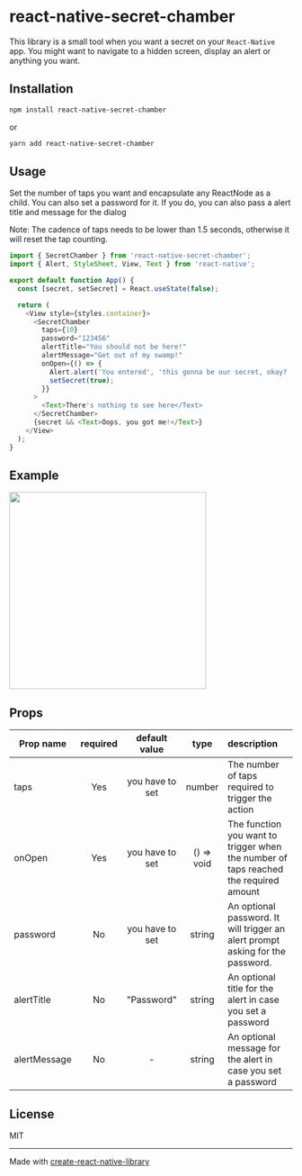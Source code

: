# react-native-secret-chamber

This library is a small tool when you want a secret on your `React-Native` app. You might want to navigate to a hidden screen, display an alert or anything you want.

## Installation

```sh
npm install react-native-secret-chamber
```
or
```sh
yarn add react-native-secret-chamber
```

## Usage

Set the number of taps you want and encapsulate any ReactNode as a child. You can also set a password for it. If you do, you can also pass a alert title and message for the dialog

Note: The cadence of taps needs to be lower than 1.5 seconds, otherwise it will reset the tap counting.

```js
import { SecretChamber } from 'react-native-secret-chamber';
import { Alert, StyleSheet, View, Text } from 'react-native';

export default function App() {
  const [secret, setSecret] = React.useState(false);

  return (
    <View style={styles.container}>
      <SecretChamber
        taps={10}
        password="123456"
        alertTitle="You should not be here!"
        alertMessage="Get out of my swamp!"
        onOpen={() => {
          Alert.alert('You entered', 'this gonna be our secret, okay? :)');
          setSecret(true);
        }}
      >
        <Text>There's nothing to see here</Text>
      </SecretChamber>
      {secret && <Text>Oops, you got me!</Text>}
    </View>
  );
}

```

## Example

<img src="https://github.com/rafaelbpa/react-native-secret-chamber/assets/5288896/d6440f13-2a32-4225-8c63-80be562c9332" width="350" />


## Props
| Prop name     | required      | default value   | type           | description |
| ------------- |:-------------:| :-------------: | :---:          | :------------- |
| taps          | Yes           | you have to set |  number        | The number of taps required to trigger the action |
| onOpen        | Yes           | you have to set |  () => void    | The function you want to trigger when the number of taps reached the required amount |
| password      | No            | you have to set |  string        | An optional password. It will trigger an alert prompt asking for the password. |
| alertTitle    | No            |   "Password"    |  string        | An optional title for the alert in case you set a password |
| alertMessage  | No            |        -        |  string        | An optional message for the alert in case you set a password |

## License

MIT

---

Made with [create-react-native-library](https://github.com/callstack/react-native-builder-bob)
